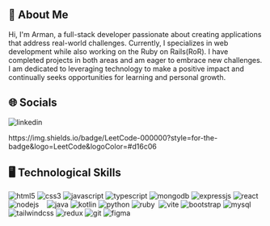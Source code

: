 <h2 align="left">💫 About Me</h2>
<p align="left">Hi, I'm Arman, a full-stack developer passionate about creating applications that address real-world challenges. Currently, I specializes in web development while also working on the Ruby on Rails(RoR). I have completed projects in both areas and am eager to embrace new challenges. I am dedicated to leveraging technology to make a positive impact and continually seeks opportunities for learning and personal growth.</p>

<h2 align="left">🌐 Socials</h2>
<p align="left"> 
  <img alt="linkedin" src="https://img.shields.io/badge/linkedin-%230077B5.svg?style=for-the-badge&logo=linkedin&logoColor=white" />
  <img alt="" src="" />
  <img alt="" src="" />
  <img alt="" src="" />
  <img alt="" src="" />

</p>
https://img.shields.io/badge/LeetCode-000000?style=for-the-badge&logo=LeetCode&logoColor=#d16c06

<h2 align="left">🖥️ Technological Skills</h2>
<p>
  <img alt="html5" src="https://img.shields.io/badge/-HTML5-E34F26?style=flat-square&logo=html5&logoColor=white" />
  <img alt="css3" src="https://img.shields.io/badge/css3-%231572B6.svg?style=for-the-badge&logo=css3&logoColor=white" />
  <img alt="javascript" src="https://img.shields.io/badge/-javascript-f7df1c?style=flat-square&logo=javascript&logoColor=black" />
  <img alt="typescript" src="https://img.shields.io/badge/-TypeScript-007ACC?style=flat-square&logo=typescript&logoColor=white" />
  <img alt="mongodb" src="https://img.shields.io/badge/-MongoDB-13aa52?style=flat-square&logo=mongodb&logoColor=white" />
  <img alt="expressjs" src="https://img.shields.io/badge/express.js-%23404d59.svg?style=for-the-badge&logo=express&logoColor=%2361DAFB" />
  <img alt="react" src="https://img.shields.io/badge/-React-45b8d8?style=flat-square&logo=react&logoColor=white" />
  <img alt="nodejs" src="https://img.shields.io/badge/-Nodejs-43853d?style=flat-square&logo=Node.js&logoColor=white" />
  <img alt="" src="" />
  <img alt="" src="https://img.shields.io/badge/c++-%2300599C.svg?style=for-the-badge&logo=c%2B%2B&logoColor=white" />
  <img alt="" src="https://img.shields.io/badge/c%23-%23239120.svg?style=for-the-badge&logo=csharp&logoColor=white" />
  <img alt="java" src="https://img.shields.io/badge/java-%23ED8B00.svg?style=for-the-badge&logo=openjdk&logoColor=white" />
  <img alt="kotlin" src="https://img.shields.io/badge/kotlin-%237F52FF.svg?style=for-the-badge&logo=kotlin&logoColor=white" />
  <img alt="python" src="https://img.shields.io/badge/python-3670A0?style=for-the-badge&logo=python&logoColor=ffdd54" />
  <img alt="ruby" src="https://img.shields.io/badge/ruby-%23CC342D.svg?style=for-the-badge&logo=ruby&logoColor=white" />
  
  <img alt="" src="" />
  <img alt="vite" src="https://img.shields.io/badge/vite-%23646CFF.svg?style=for-the-badge&logo=vite&logoColor=white" />
  <img alt="bootstrap" src="https://img.shields.io/badge/bootstrap-%238511FA.svg?style=for-the-badge&logo=bootstrap&logoColor=white" />
  <img alt="mysql" src="https://img.shields.io/badge/mysql-4479A1.svg?style=for-the-badge&logo=mysql&logoColor=white" />
  <img alt="tailwindcss" src="https://img.shields.io/badge/tailwindcss-%2338B2AC.svg?style=for-the-badge&logo=tailwind-css&logoColor=white" />
  <img alt="redux" src="https://img.shields.io/badge/-Redux-764ABC?style=flat-square&logo=redux&logoColor=white" />
  <img alt="git" src="https://img.shields.io/badge/-Git-F05032?style=flat-square&logo=git&logoColor=white" />
  <img alt="figma" src="https://img.shields.io/badge/figma-%23F24E1E.svg?style=for-the-badge&logo=figma&logoColor=white" />
  
</p>

